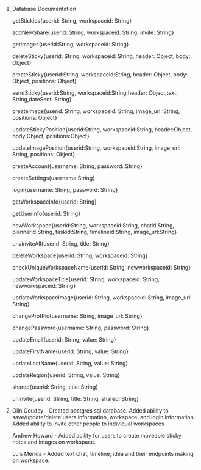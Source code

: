 1. Database Documentation

    getStickies{userid: String, workspaceid: String}
    
    addNewShare{userid: String, workspaceid: String, invite: String}
    
    getImages{userid:String, workspaceid: String}
    
    deleteSticky{userid: String, workspaceid: String, header: Object, body: Object}
    
    createSticky{userid:String,
              workspaceid:String,
              header: Object,
              body: Object,
              positions: Object}
   
   sendSticky{userid:String, workspaceid:String,header: Object,text: String,dateSent: String}
              
    createImage{userid: String, workspaceid: String, image_url: String, positions: Object}
    
    updateStickyPosition{userid:String, workspaceid:String, header:Object, body:Object, positions:Object}
    
    updateImagePosition{userid:String,
                    workspaceid:String,
                    image_url: String,
                    positions: Object}
    
    createAccount{username: String, password: String}
    
    createSettings{username:String}
    
    login{username: String, password: String}
    
    getWorkspaceInfo{userid: String}
    
    getUserInfo{userid: String}
    
    newWorkspace{userid:String,
                workspaceid:String,
                chatid:String,
                plannerid:String,
                taskid:String,
                timelineid:String,
                image_url:String}
                
    unvinviteAll{userid: String, title: String}
    
    deleteWorkspace{userid: String, workspaceid: String}
    
    checkUniqueWorkspaceName{userid: String,
                        newworkspaceid: String}
                        
    updateWorkspaceTitle{userid: String,
                        workspaceid: String,
                        newworkspaceid: String}
                        
    updateWorkspaceImage{userid: String,
                        workspaceid: String,
                        image_url: String}
                        
    changeProfPic{username: String,
                image_url: String}
                
    changePassword{username: String, password: String}
    
    updateEmail{userid: String, value: String}
    
    updateFirstName{userid: String,
                value: String}
                
    updateLastName{userid: String, value: String}
    
    updateRegion{userid: String, value: String}
    
    shared{userid: String, title: String}
    
    uninvite{userid: String, title: String, shared: String}
    
    
                    
    
    
    
2. Olin Goudey - Created postgres sql database. Added ability to save/update/delete users information, workspace, and login information. Added ability to invite other people to individual workspaces

    Andrew Howard - Added ability for users to create moveable sticky notes and images on workspace. 
    
    Luis Merida - Added text chat, timeline, idea and their endpoints making on workspace.
